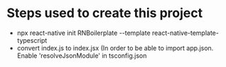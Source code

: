 # Steps used to create this project

- npx react-native init RNBoilerplate --template react-native-template-typescript
- convert index.js to index.jsx  (In order to be able to import app.json. Enable 'resolveJsonModule' in tsconfig.json